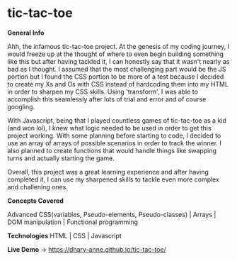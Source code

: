 # tic-tac-toe

**General Info**

Ahh, the infamous tic-tac-toe project. At the genesis of my coding journey, I would freeze up at the thought of where to even begin building something like this but after having tackled it, I can honestly say that it wasn't nearly as bad as I thought. I assumed that the most challenging part would be the JS portion but I found the CSS portion to be more of a test because I decided to create my Xs and Os with CSS instead of hardcoding them into my HTML in order to sharpen my CSS skills. Using 'transform', I was able to accomplish this seamlessly after lots of trial and error and of course googling. 

With Javascript, being that I played countless games of tic-tac-toe as a kid (and won lol), I knew what logic needed to be used in order to get this project working. With some planning before starting to code, I decided to use an array of arrays of possible scenarios in order to track the winner. I also planned to create functions that would handle things like swapping turns and actually starting the game. 

Overall, this project was a great learning experience and after having completed it, I can use my sharpened skills to tackle even more complex and challening ones. 


**Concepts Covered**

Advanced CSS(variables, Pseudo-elements, Pseudo-classes) | Arrays | DOM manipulation | Functional programming 

**Technologies**
HTML | CSS | Javascript 

**Live Demo** -> https://dhary-anne.github.io/tic-tac-toe/
